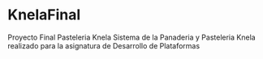 # KnelaFinal
Proyecto Final Pasteleria Knela
Sistema de la Panaderia y Pasteleria Knela realizado para la asignatura de Desarrollo de Plataformas

